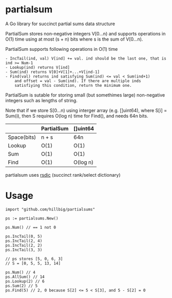 partialsum
==========

A Go library for succinct partial sums data structure

PartialSum stores non-negative integers V[0...n) and supports operations
in O(1) time using at most (s + n) bits where s is the sum of V[0...n).

PartialSum supports following operations in O(1) time

	- IncTail(ind, val) V[ind] += val. ind should be the last one, that is ind >= Num-1
	- Lookup(ind) returns V[ind]
	- Sum(ind) returns V[0]+V[1]+...+V[ind-1]
	- Find(val) returns ind satisfying Sum(ind) <= val < Sum(ind+1)
		and offset = val - Sum(ind). If there are multiple inds
		satisfiying this condition, return the minimum one.

PartialSum is sutable for storing small (but somethimes large) non-negative integers
such as lengths of string.

Note that if we store S[0...n) using interger array (e.g. []uint64),
where S[i] = Sum(i), then S requires O(log n) time for Find(), and needs 64n bits.

|       | PartialSum | []uint64 |
|-------|------------|-----------------------|
|Space(bits) | n + s | 64n |
|Lookup | O(1) | O(1) |
|Sum | O(1) | O(1) |
|Find | O(1) | O(log n) |

partialsum uses [rsdic](http://github.com/hillbig/rsdic/) (succinct rank/select dictionary)


Usage
=====
```
import "github.com/hillbig/partialsums"

ps := partialsums.New()

ps.Num() // == 1 not 0

ps.IncTail(0, 5)
ps.IncTail(2, 4)
ps.IncTail(2, 2)
ps.IncTail(3, 3)

// ps stores [5, 0, 6, 3]
// S = [0, 5, 5, 13, 14]

ps.Num() // 4
ps.AllSum() // 14
ps.Lookup(2) // 6
ps.Sum(2) // 5
ps.Find(5) // 2, 0 because S[2] <= 5 < S[3], and 5 - S[2] = 0
```

